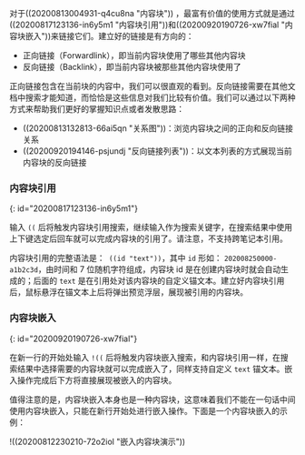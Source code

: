 对于((20200813004931-q4cu8na "内容块")) ，最富有价值的使用方式就是通过((20200817123136-in6y5m1 "内容块引用"))和((20200920190726-xw7fial "内容块嵌入"))来链接它们。建立好的链接是有方向的：

* 正向链接（Forwardlink），即当前内容块使用了哪些其他内容块
* 反向链接（Backlink），即当前内容块被那些其他内容块使用了

正向链接包含在当前块的内容中，我们可以很直观的看到。反向链接需要在其他文档中搜索才能知道，而恰恰是这些信息对我们比较有价值。我们可以通过以下两种方式来帮助我们更好的掌握知识点或者发散思路：

* ((20200813132813-66ai5qn "关系图"))：浏览内容块之间的正向和反向链接关系
* ((20200920194146-psjundj "反向链接列表"))：以文本列表的方式展现当前内容块的反向链接

### 内容块引用
{: id="20200817123136-in6y5m1"}

输入 `((` 后将触发内容块引用搜索，继续输入作为搜索关键字，在搜索结果中使用上下键选定后回车就可以完成内容块的引用了。请注意，不支持跨笔记本引用。

内容块引用的完整语法是：` ((id "text"))`，其中 `id` 形如： `202008250000-a1b2c3d`，由时间和 7 位随机字符组成，内容块 id 是在创建内容块时就会自动生成的；后面的 `text` 是在引用处对该内容块的自定义锚文本。建立好内容块引用后，鼠标悬浮在锚文本上后将弹出预览浮层，展现被引用的内容块。

### 内容块嵌入
{: id="20200920190726-xw7fial"}

在新一行的开始处输入 `!((` 后将触发内容块嵌入搜索，和内容块引用一样，在搜索结果中选择需要的内容块就可以完成嵌入了，同样支持自定义 `text` 锚文本。嵌入操作完成后下方将直接展现被嵌入的内容块。

值得注意的是，内容块嵌入本身也是一种内容块，这意味着我们不能在一句话中间使用内容块嵌入，只能在新行开始处进行嵌入操作。下面是一个内容块嵌入的示例：

!((20200812230210-72o2iol "嵌入内容块演示"))
